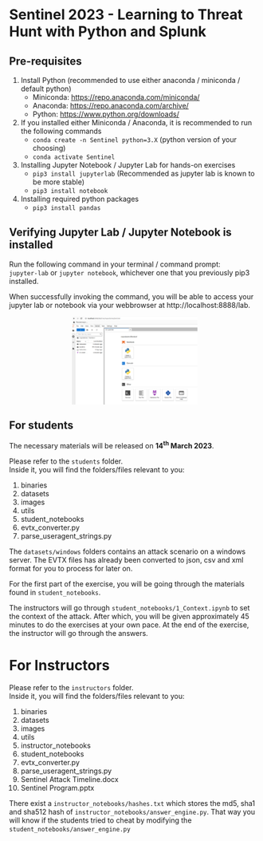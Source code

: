 # Sentinel 2023 - Learning to Threat Hunt with Python and Splunk

## Pre-requisites
1. Install Python (recommended to use either anaconda / miniconda / default python)
   - Miniconda: https://repo.anaconda.com/miniconda/
   - Anaconda: https://repo.anaconda.com/archive/
   - Python: https://www.python.org/downloads/
2. If you installed either Miniconda / Anaconda, it is recommended to run the following commands
   - `conda create -n Sentinel python=3.X` (python version of your choosing)
   - `conda activate Sentinel`
3. Installing Jupyter Notebook / Jupyter Lab for hands-on exercises
   - `pip3 install jupyterlab` (Recommended as jupyter lab is known to be more stable)
   - `pip3 install notebook`
4. Installing required python packages
   - `pip3 install pandas`

## Verifying Jupyter Lab / Jupyter Notebook is installed
Run the following command in your terminal / command prompt: <br>
`jupyter-lab` or `jupyter notebook`, whichever one that you previously pip3 installed.

When successfully invoking the command, you will be able to access your jupyter lab or notebook
via your webbrowser at http://localhost:8888/lab.

<p align="center" style="margin-bottom: 0px !important;">
  <img src="images/jupyter.png" width="50%" height="50%" alt="jupyter interface" align="center">
</p>

## For students

The necessary materials will be released on **14<sup>th</sup> March 2023**. 

Please refer to the `students` folder. <br>
Inside it, you will find the folders/files relevant to you:
1. binaries
2. datasets
3. images
4. utils
5. student_notebooks
6. evtx_converter.py
7. parse_useragent_strings.py

The `datasets/windows` folders contains an attack scenario on
a windows server. The EVTX files has already been converted to
json, csv and xml format for you to process for later on.

For the first part of the exercise, you will be going through 
the materials found in `student_notebooks`.

The instructors will go through `student_notebooks/1_Context.ipynb`
to set the context of the attack. After which, you will be given approximately
45 minutes to do the exercises at your own pace. At the end of the exercise,
the instructor will go through the answers.

# For Instructors
Please refer to the `instructors` folder.<br>
Inside it, you will find the folders/files relevant to you:
1. binaries
2. datasets
3. images
4. utils
5. instructor_notebooks
6. student_notebooks
7. evtx_converter.py
8. parse_useragent_strings.py
9. Sentinel Attack Timeline.docx
10. Sentinel Program.pptx

There exist a `instructor_notebooks/hashes.txt` which stores the
md5, sha1 and sha512 hash of `instructor_notebooks/answer_engine.py`.
That way you will know if the students tried to cheat by modifying the `student_notebooks/answer_engine.py`
